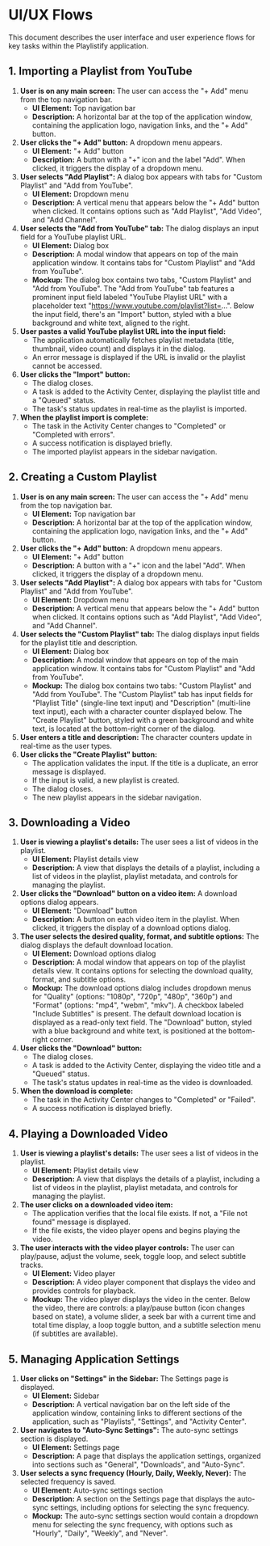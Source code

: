 # UI/UX Flows

This document describes the user interface and user experience flows for key tasks within the Playlistify application.

## 1. Importing a Playlist from YouTube

1.  **User is on any main screen:** The user can access the "+ Add" menu from the top navigation bar.
    *   **UI Element:** Top navigation bar
    *   **Description:** A horizontal bar at the top of the application window, containing the application logo, navigation links, and the "+ Add" button.
2.  **User clicks the "+ Add" button:** A dropdown menu appears.
    *   **UI Element:** "+ Add" button
    *   **Description:** A button with a "+" icon and the label "Add". When clicked, it triggers the display of a dropdown menu.
3.  **User selects "Add Playlist":** A dialog box appears with tabs for "Custom Playlist" and "Add from YouTube".
    *   **UI Element:** Dropdown menu
    *   **Description:** A vertical menu that appears below the "+ Add" button when clicked. It contains options such as "Add Playlist", "Add Video", and "Add Channel".
4.  **User selects the "Add from YouTube" tab:** The dialog displays an input field for a YouTube playlist URL.
    *   **UI Element:** Dialog box
    *   **Description:** A modal window that appears on top of the main application window. It contains tabs for "Custom Playlist" and "Add from YouTube".
    *   **Mockup:** The dialog box contains two tabs, "Custom Playlist" and "Add from YouTube". The "Add from YouTube" tab features a prominent input field labeled "YouTube Playlist URL" with a placeholder text "https://www.youtube.com/playlist?list=...". Below the input field, there's an "Import" button, styled with a blue background and white text, aligned to the right.
5.  **User pastes a valid YouTube playlist URL into the input field:**
    *   The application automatically fetches playlist metadata (title, thumbnail, video count) and displays it in the dialog.
    *   An error message is displayed if the URL is invalid or the playlist cannot be accessed.
6.  **User clicks the "Import" button:**
    *   The dialog closes.
    *   A task is added to the Activity Center, displaying the playlist title and a "Queued" status.
    *   The task's status updates in real-time as the playlist is imported.
7.  **When the playlist import is complete:**
    *   The task in the Activity Center changes to "Completed" or "Completed with errors".
    *   A success notification is displayed briefly.
    *   The imported playlist appears in the sidebar navigation.

## 2. Creating a Custom Playlist

1.  **User is on any main screen:** The user can access the "+ Add" menu from the top navigation bar.
    *   **UI Element:** Top navigation bar
    *   **Description:** A horizontal bar at the top of the application window, containing the application logo, navigation links, and the "+ Add" button.
2.  **User clicks the "+ Add" button:** A dropdown menu appears.
     *   **UI Element:** "+ Add" button
     *   **Description:** A button with a "+" icon and the label "Add". When clicked, it triggers the display of a dropdown menu.
3.  **User selects "Add Playlist":** A dialog box appears with tabs for "Custom Playlist" and "Add from YouTube".
     *   **UI Element:** Dropdown menu
     *   **Description:** A vertical menu that appears below the "+ Add" button when clicked. It contains options such as "Add Playlist", "Add Video", and "Add Channel".
4.  **User selects the "Custom Playlist" tab:** The dialog displays input fields for the playlist title and description.
    *   **UI Element:** Dialog box
    *   **Description:** A modal window that appears on top of the main application window. It contains tabs for "Custom Playlist" and "Add from YouTube".
    *   **Mockup:** The dialog box contains two tabs: "Custom Playlist" and "Add from YouTube". The "Custom Playlist" tab has input fields for "Playlist Title" (single-line text input) and "Description" (multi-line text input), each with a character counter displayed below. The "Create Playlist" button, styled with a green background and white text, is located at the bottom-right corner of the dialog.
5.  **User enters a title and description:** The character counters update in real-time as the user types.
6.  **User clicks the "Create Playlist" button:**
    *   The application validates the input. If the title is a duplicate, an error message is displayed.
    *   If the input is valid, a new playlist is created.
    *   The dialog closes.
    *   The new playlist appears in the sidebar navigation.

## 3. Downloading a Video

1.  **User is viewing a playlist's details:** The user sees a list of videos in the playlist.
    *   **UI Element:** Playlist details view
    *   **Description:** A view that displays the details of a playlist, including a list of videos in the playlist, playlist metadata, and controls for managing the playlist.
2.  **User clicks the "Download" button on a video item:** A download options dialog appears.
    *   **UI Element:** "Download" button
    *   **Description:** A button on each video item in the playlist. When clicked, it triggers the display of a download options dialog.
3.  **The user selects the desired quality, format, and subtitle options:** The dialog displays the default download location.
    *   **UI Element:** Download options dialog
    *   **Description:** A modal window that appears on top of the playlist details view. It contains options for selecting the download quality, format, and subtitle options.
    *   **Mockup:** The download options dialog includes dropdown menus for "Quality" (options: "1080p", "720p", "480p", "360p") and "Format" (options: "mp4", "webm", "mkv"). A checkbox labeled "Include Subtitles" is present. The default download location is displayed as a read-only text field. The "Download" button, styled with a blue background and white text, is positioned at the bottom-right corner.
4.  **User clicks the "Download" button:**
    *   The dialog closes.
    *   A task is added to the Activity Center, displaying the video title and a "Queued" status.
    *   The task's status updates in real-time as the video is downloaded.
5.  **When the download is complete:**
    *   The task in the Activity Center changes to "Completed" or "Failed".
    *   A success notification is displayed briefly.

## 4. Playing a Downloaded Video

1.  **User is viewing a playlist's details:** The user sees a list of videos in the playlist.
    *   **UI Element:** Playlist details view
    *   **Description:** A view that displays the details of a playlist, including a list of videos in the playlist, playlist metadata, and controls for managing the playlist.
2.  **The user clicks on a downloaded video item:**
    *   The application verifies that the local file exists. If not, a "File not found" message is displayed.
    *   If the file exists, the video player opens and begins playing the video.
3.  **The user interacts with the video player controls:** The user can play/pause, adjust the volume, seek, toggle loop, and select subtitle tracks.
    *   **UI Element:** Video player
    *   **Description:** A video player component that displays the video and provides controls for playback.
    *   **Mockup:** The video player displays the video in the center. Below the video, there are controls: a play/pause button (icon changes based on state), a volume slider, a seek bar with a current time and total time display, a loop toggle button, and a subtitle selection menu (if subtitles are available).

## 5. Managing Application Settings

1.  **User clicks on "Settings" in the Sidebar:** The Settings page is displayed.
    *   **UI Element:** Sidebar
    *   **Description:** A vertical navigation bar on the left side of the application window, containing links to different sections of the application, such as "Playlists", "Settings", and "Activity Center".
2.  **User navigates to "Auto-Sync Settings":** The auto-sync settings section is displayed.
    *   **UI Element:** Settings page
    *   **Description:** A page that displays the application settings, organized into sections such as "General", "Downloads", and "Auto-Sync".
3.  **User selects a sync frequency (Hourly, Daily, Weekly, Never):** The selected frequency is saved.
    *   **UI Element:** Auto-sync settings section
    *   **Description:** A section on the Settings page that displays the auto-sync settings, including options for selecting the sync frequency.
    *   **Mockup:** The auto-sync settings section would contain a dropdown menu for selecting the sync frequency, with options such as "Hourly", "Daily", "Weekly", and "Never".